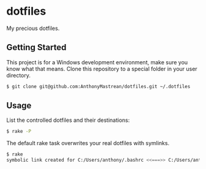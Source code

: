 # dotfiles

My precious dotfiles.

## Getting Started

This project is for a Windows development environment, make sure you know what that means. Clone this repository to a special folder in your user directory.

```bash
$ git clone git@github.com:AnthonyMastrean/dotfiles.git ~/.dotfiles
```

## Usage

List the controlled dotfiles and their destinations:

```bash
$ rake -P
```

The default rake task overwrites your real dotfiles with symlinks.

```bash
$ rake
symbolic link created for C:/Users/anthony/.bashrc <<===>> C:/Users/anthony/dotfiles/lib/.bashrc
```
